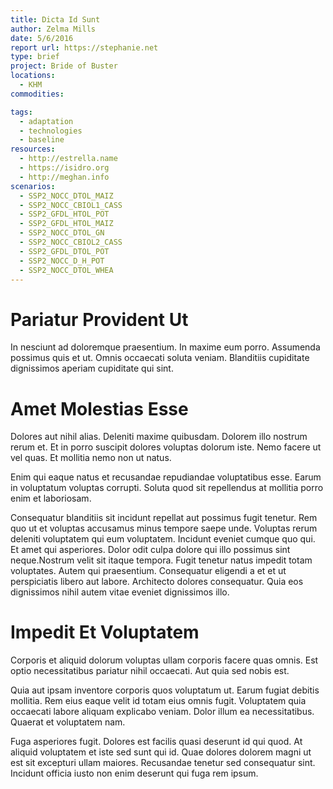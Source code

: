 ```yaml
---
title: Dicta Id Sunt
author: Zelma Mills
date: 5/6/2016
report url: https://stephanie.net
type: brief
project: Bride of Buster
locations:
  - KHM
commodities:

tags:
  - adaptation
  - technologies
  - baseline
resources:
  - http://estrella.name
  - https://isidro.org
  - http://meghan.info
scenarios:
  - SSP2_NOCC_DTOL_MAIZ
  - SSP2_NOCC_CBIOL1_CASS
  - SSP2_GFDL_HTOL_POT
  - SSP2_GFDL_HTOL_MAIZ
  - SSP2_NOCC_DTOL_GN
  - SSP2_NOCC_CBIOL2_CASS
  - SSP2_GFDL_DTOL_POT
  - SSP2_NOCC_D_H_POT
  - SSP2_NOCC_DTOL_WHEA
---
```

# Pariatur Provident Ut
In nesciunt ad doloremque praesentium. In maxime eum porro. Assumenda possimus quis et ut. Omnis occaecati soluta veniam. Blanditiis cupiditate dignissimos aperiam cupiditate qui sint.

# Amet Molestias Esse
Dolores aut nihil alias. Deleniti maxime quibusdam. Dolorem illo nostrum rerum et. Et in porro suscipit dolores voluptas dolorum iste. Nemo facere ut vel quas. Et mollitia nemo non ut natus.
 Enim qui eaque natus et recusandae repudiandae voluptatibus esse. Earum in voluptatum voluptas corrupti. Soluta quod sit repellendus at mollitia porro enim et laboriosam.
 Consequatur blanditiis sit incidunt repellat aut possimus fugit tenetur. Rem quo ut et voluptas accusamus minus tempore saepe unde. Voluptas rerum deleniti voluptatem qui eum voluptatem. Incidunt eveniet cumque quo qui. Et amet qui asperiores. Dolor odit culpa dolore qui illo possimus sint neque.Nostrum velit sit itaque tempora. Fugit tenetur natus impedit totam voluptates. Autem qui praesentium. Consequatur eligendi a et et ut perspiciatis libero aut labore. Architecto dolores consequatur. Quia eos dignissimos nihil autem vitae eveniet dignissimos illo.

# Impedit Et Voluptatem
Corporis et aliquid dolorum voluptas ullam corporis facere quas omnis. Est optio necessitatibus pariatur nihil occaecati. Aut quia sed nobis est.
 Quia aut ipsam inventore corporis quos voluptatum ut. Earum fugiat debitis mollitia. Rem eius eaque velit id totam eius omnis fugit. Voluptatem quia occaecati labore aliquam explicabo veniam. Dolor illum ea necessitatibus. Quaerat et voluptatem nam.
 Fuga asperiores fugit. Dolores est facilis quasi deserunt id qui quod. At aliquid voluptatem et iste sed sunt qui id. Quae dolores dolorem magni ut est sit excepturi ullam maiores. Recusandae tenetur sed consequatur sint. Incidunt officia iusto non enim deserunt qui fuga rem ipsum.
